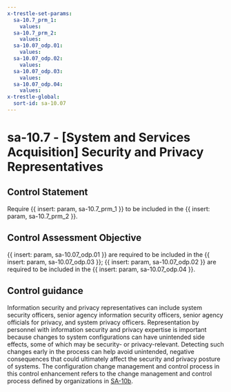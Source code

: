```yaml
---
x-trestle-set-params:
  sa-10.7_prm_1:
    values:
  sa-10.7_prm_2:
    values:
  sa-10.07_odp.01:
    values:
  sa-10.07_odp.02:
    values:
  sa-10.07_odp.03:
    values:
  sa-10.07_odp.04:
    values:
x-trestle-global:
  sort-id: sa-10.07
---
```


# sa-10.7 - \[System and Services Acquisition\] Security and Privacy Representatives

## Control Statement

Require {{ insert: param, sa-10.7_prm_1 }} to be included in the {{ insert: param, sa-10.7_prm_2 }}.

## Control Assessment Objective

{{ insert: param, sa-10.07_odp.01 }} are required to be included in the {{ insert: param, sa-10.07_odp.03 }};
{{ insert: param, sa-10.07_odp.02 }} are required to be included in the {{ insert: param, sa-10.07_odp.04 }}.

## Control guidance

Information security and privacy representatives can include system security officers, senior agency information security officers, senior agency officials for privacy, and system privacy officers. Representation by personnel with information security and privacy expertise is important because changes to system configurations can have unintended side effects, some of which may be security- or privacy-relevant. Detecting such changes early in the process can help avoid unintended, negative consequences that could ultimately affect the security and privacy posture of systems. The configuration change management and control process in this control enhancement refers to the change management and control process defined by organizations in [SA-10b](#sa-10_smt.b).
